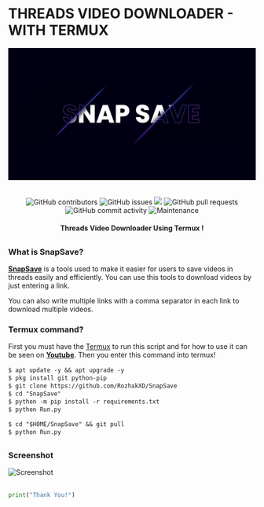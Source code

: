 # THREADS VIDEO DOWNLOADER - WITH TERMUX
<div align="center">
  <img src="Penyimpanan/SnapSave.jpeg">
  <br>
  <br>
  <p>
    <img alt="GitHub contributors" src="https://img.shields.io/github/contributors/rozhakxd/SnapSave">
    <img alt="GitHub issues" src="https://img.shields.io/github/issues/rozhakxd/SnapSave">
    <img src="https://img.shields.io/badge/PRs-welcome-brightgreen.svg?style=shields">
    <img alt="GitHub pull requests" src="https://img.shields.io/github/issues-pr/rozhakxd/SnapSave">
    <img alt="GitHub commit activity" src="https://img.shields.io/github/commit-activity/m/rozhakxd/SnapSave">
    <img alt="Maintenance" src="https://img.shields.io/maintenance/no/2024">
  </p>
  <h4> Threads Video Downloader Using Termux ! </h4>
</div>

##

### What is SnapSave?
[**SnapSave**](https://github.com/RozhakXD/SnapSave) is a tools used to make it easier for users to save videos in threads easily and efficiently. You can use this tools to download videos by just entering a link.

You can also write multiple links with a comma separator in each link to download multiple videos.

### Termux command?
First you must have the [Termux](https://f-droid.org/repo/com.termux_118.apk) to run this script and for how to use it can be seen on [**Youtube**](https://www.youtube.com/rozhakid). Then you enter this command into termux!

```
$ apt update -y && apt upgrade -y
$ pkg install git python-pip
$ git clone https://github.com/RozhakXD/SnapSave
$ cd "SnapSave"
$ python -m pip install -r requirements.txt
$ python Run.py
```

```
$ cd "$HOME/SnapSave" && git pull
$ python Run.py
```

##

### Screenshot
![Screenshot](https://github.com/RozhakXD/SnapSave/assets/65714340/d921108b-0f8c-482a-b003-969ff06b126b)

##
```python
print("Thank You!")
```
##
